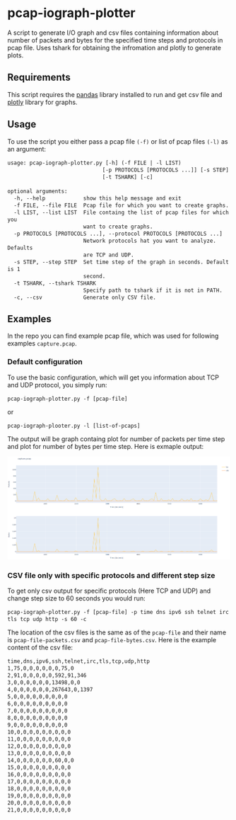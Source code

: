 # pcap-iograph-plotter

A script to generate I/O graph and csv files containing information about number of packets and bytes for the specified time steps and protocols in pcap file.
Uses tshark for obtaining the infromation and plotly to generate plots.

## Requirements

This script requires the [pandas](https://pandas.pydata.org/) library installed to run and get csv file and [plotly](https://plot.ly/graphing-libraries/) library for graphs.

## Usage

To use the script you either pass a pcap file `(-f)` or list of pcap files `(-l)` as an argument:

    usage: pcap-iograph-plotter.py [-h] (-f FILE | -l LIST)
                                  [-p PROTOCOLS [PROTOCOLS ...]] [-s STEP]
                                  [-t TSHARK] [-c]

    optional arguments:
      -h, --help            show this help message and exit
      -f FILE, --file FILE  Pcap file for which you want to create graphs.
      -l LIST, --list LIST  File containg the list of pcap files for which you
                            want to create graphs.
      -p PROTOCOLS [PROTOCOLS ...], --protocol PROTOCOLS [PROTOCOLS ...]
                            Network protocols hat you want to analyze. Defaults
                            are TCP and UDP.
      -s STEP, --step STEP  Set time step of the graph in seconds. Default is 1
                            second.
      -t TSHARK, --tshark TSHARK
                            Specify path to tshark if it is not in PATH.
      -c, --csv             Generate only CSV file.

## Examples

In the repo you can find example pcap file, which was used for following examples `capture.pcap`.

### Default configuration

To use the basic configuration, which will get you information about TCP and UDP protocol, you simply run:

```shell
pcap-iograph-plotter.py -f [pcap-file]
```

or

```shell
pcap-iograph-plooter.py -l [list-of-pcaps]
```

The output will be graph containg plot for number of packets per time step and plot for number of bytes per time step. Here is exmaple output:

![Example plot](example.png)

### CSV file only with specific protocols and different step size

To get only csv output for specific protocols (Here TCP and UDP) and change step size to 60 seconds you would run:

```shell
pcap-iograph-plotter.py -f [pcap-file] -p time dns ipv6 ssh telnet irc tls tcp udp http -s 60 -c
```

The location of the csv files is the same as of the `pcap-file` and their name is `pcap-file-packets.csv` and `pcap-file-bytes.csv`. Here is the example content of the csv file:

```csv
time,dns,ipv6,ssh,telnet,irc,tls,tcp,udp,http
1,75,0,0,0,0,0,0,75,0
2,91,0,0,0,0,0,592,91,346
3,0,0,0,0,0,0,13498,0,0
4,0,0,0,0,0,0,267643,0,1397
5,0,0,0,0,0,0,0,0,0
6,0,0,0,0,0,0,0,0,0
7,0,0,0,0,0,0,0,0,0
8,0,0,0,0,0,0,0,0,0
9,0,0,0,0,0,0,0,0,0
10,0,0,0,0,0,0,0,0,0
11,0,0,0,0,0,0,0,0,0
12,0,0,0,0,0,0,0,0,0
13,0,0,0,0,0,0,0,0,0
14,0,0,0,0,0,0,60,0,0
15,0,0,0,0,0,0,0,0,0
16,0,0,0,0,0,0,0,0,0
17,0,0,0,0,0,0,0,0,0
18,0,0,0,0,0,0,0,0,0
19,0,0,0,0,0,0,0,0,0
20,0,0,0,0,0,0,0,0,0
21,0,0,0,0,0,0,0,0,0
```
